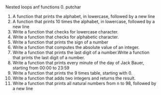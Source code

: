 Nested loops anf functions
 0. putchar
 1. A function that prints the alphabet, in lowercase, followed by a new line
 2. A function that prints 10 times the alphabet, in lowercase, followed by a new line
 3. Write a function that checks for lowercase character. 
 4. Write a function that checks for alphabetic character.
 5. Write a function that prints the sign of a number
 6. Write a function that computes the absolute value of an integer.
 7. Write a function that prints the last digit of a number.Write a function that prints the last digit of a number.
 8. Write a function that prints every minute of the day of Jack Bauer, starting from 00:00 to 23:59
 9. Write a function that prints the 9 times table, starting with 0.
 10. Write a function that adds two integers and returns the result.
 11. Write a function that prints all natural numbers from n to 98, followed by a new line
